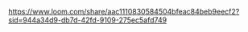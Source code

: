 https://www.loom.com/share/aac1110830584504bfeac84beb9eecf2?sid=944a34d9-db7d-42fd-9109-275ec5afd749

